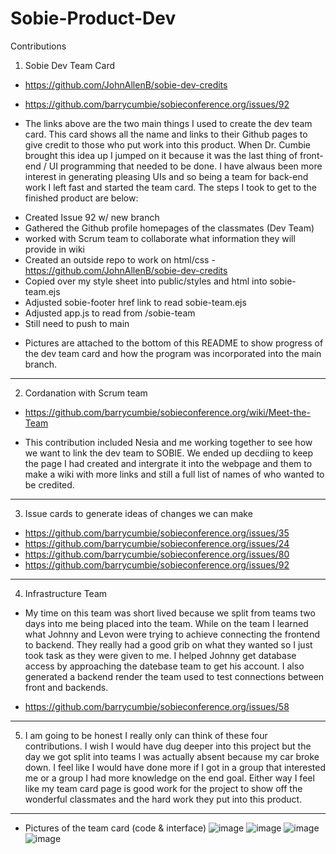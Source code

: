 # Sobie-Product-Dev

Contributions
1. Sobie Dev Team Card

* https://github.com/JohnAllenB/sobie-dev-credits
* https://github.com/barrycumbie/sobieconference.org/issues/92

* The links above are the two main things I used to create the dev team card. This card shows all the name and links to their Github pages to give credit to those who put work into this product. When Dr. Cumbie brought this idea up I jumped on it because it was the last thing of front-end / UI programming that needed to be done. I have alwaus been more interest in generating pleasing UIs and so being a team for back-end work I left fast and started the team card. The steps I took to get to the finished product are below:

- Created Issue 92 w/ new branch
- Gathered the Github profile homepages of the classmates (Dev Team)
- worked with Scrum team to collaborate what information they will provide in wiki
- Created an outside repo to work on html/css - https://github.com/JohnAllenB/sobie-dev-credits
- Copied over my style sheet into public/styles and html into sobie-team.ejs
- Adjusted sobie-footer href link to read sobie-team.ejs
- Adjusted app.js to read from /sobie-team
- Still need to push to main

* Pictures are attached to the bottom of this README to show progress of the dev team card and how the program was incorporated into the main branch.

-------------------------
2. Cordanation with Scrum team
* https://github.com/barrycumbie/sobieconference.org/wiki/Meet-the-Team

* This contribution included Nesia and me working together to see how we want to link the dev team to SOBIE. We ended up decdiing to keep the page I had created and intergrate it into the webpage and them to make a wiki with more links and still a full list of names of who wanted to be credited.

--------------------------
3. Issue cards to generate ideas of changes we can make
* https://github.com/barrycumbie/sobieconference.org/issues/35
* https://github.com/barrycumbie/sobieconference.org/issues/24
* https://github.com/barrycumbie/sobieconference.org/issues/80
* https://github.com/barrycumbie/sobieconference.org/issues/92

--------------------------
4. Infrastructure Team
* My time on this team was short lived because we split from teams two days into me being placed into the team. While on the team I learned what Johnny and Levon were trying to achieve connecting the frontend to backend. They really had a good grib on what they wanted so I just took task as they were given to me. I helped Johnny get database access by approaching the datebase team to get his account. I also generated a backend render the team used to test connections between front and backends.

* https://github.com/barrycumbie/sobieconference.org/issues/58

--------------------------
5. I am going to be honest I really only can think of these four contributions. I wish I would have dug deeper into this project but the day we got split into teams I was actually absent because my car broke down. I feel like I would have done more if I got in a group that interested me or a group I had more knowledge on the end goal. Either way I feel like my team card page is good work for the project to show off the wonderful classmates and the hard work they put into this product.


--------------------------
* Pictures of the team card (code & interface)
![image](https://github.com/user-attachments/assets/b220bcf3-1b32-4da4-b539-562ca5824fd6)
![image](https://github.com/user-attachments/assets/6b91677e-a28a-4406-b289-901151ac839e)
![image](https://github.com/user-attachments/assets/72d03276-8137-4e04-bf30-68379f4af6b1)
![image](https://github.com/user-attachments/assets/6711bbde-cda8-41c8-af83-de8175ea1e00)






